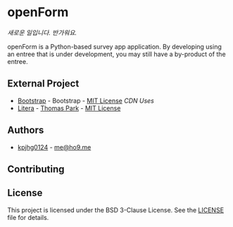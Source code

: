 # openForm

_새로운 일입니다. 반가워요._

openForm is a Python-based survey app application. By developing using an entree that is under development, you may still have a by-product of the entree.

## External Project
* [Bootstrap](https://getbootstrap.com/) - Bootstrap - [MIT License](https://opensource.org/licenses/MIT) _CDN Uses_
* [Litera](https://bootswatch.com/litera/) - [Thomas Park](https://thomaspark.co/) - [MIT License](https://opensource.org/licenses/MIT)

## Authors
* [kpjhg0124](https://github.com/kpjhg0124) - [me@ho9.me](mailto:me@ho9.me)

## Contributing

## License
This project is licensed under the BSD 3-Clause License. See the [LICENSE](/LICENSE) file for details.